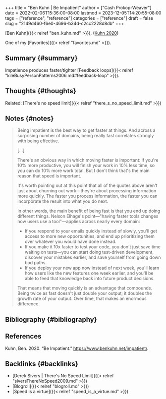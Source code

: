 +++
title = "Ben Kuhn | Be Impatient"
author = ["Cash Prokop-Weaver"]
date = 2022-02-06T15:36:00-08:00
lastmod = 2023-12-05T14:20:55-08:00
tags = ["reference", "reference"]
categories = ["reference"]
draft = false
slug = "2149d460-f6e0-4696-b34d-c2cc2228d8db"
+++

[Ben Kuhn]({{< relref "ben_kuhn.md" >}}), (<a href="#citeproc_bib_item_1">Kuhn 2020</a>)

One of my [Favorites]({{< relref "favorites.md" >}}).


## Summary {#summary}

Impatience produces faster/tighter [Feedback loops]({{< relref "kileBusyPersonPatterns2006.md#feedback-loop" >}}).


## Thoughts {#thoughts}

Related: [There's no speed limit]({{< relref "there_s_no_speed_limit.md" >}})


## Notes {#notes}

> Being impatient is the best way to get faster at things. And across a surprising number of domains, being really fast correlates strongly with being effective.
>
> [...]
>
> There's an obvious way in which moving faster is important: if you're 10% more productive, you will finish your work in 10% less time, so you can do 10% more work total. But I don't think that's the main reason that speed is important.
>
> It's worth pointing out at this point that all of the quotes above aren't just about churning out work—they're about processing information more quickly. The faster you process information, the faster you can incorporate the result into what you do next.
>
> In other words, the main benefit of being fast is that you end up doing different things. Nelson Elhage's point—"having faster tools changes how users use a tool"—applies across nearly every domain:
>
> -   If you respond to your emails quickly instead of slowly, you'll get access to more new opportunities, and end up prioritizing them over whatever you would have done instead.
> -   If you make it 10x faster to test your code, you don't just save time waiting on tests—you can start doing test-driven development, discover your mistakes earlier, and save yourself from going down bad paths.
> -   If you deploy your new app now instead of next week, you'll learn how users like the new features one week earlier, and you'll be able to feed that knowledge back into future product decisions.
>
> That means that moving quickly is an advantage that compounds. Being twice as fast doesn't just double your output; it doubles the growth rate of your output. Over time, that makes an enormous difference.


## Bibliography {#bibliography}

## References

<style>.csl-entry{text-indent: -1.5em; margin-left: 1.5em;}</style><div class="csl-bib-body">
  <div class="csl-entry"><a id="citeproc_bib_item_1"></a>Kuhn, Ben. 2020. “Be Impatient.” <a href="https://www.benkuhn.net/impatient/">https://www.benkuhn.net/impatient/</a>.</div>
</div>


## Backlinks {#backlinks}

-   [Derek Sivers | There's No Speed Limit]({{< relref "siversThereNoSpeed2009.md" >}})
-   [Blogroll]({{< relref "blogroll.md" >}})
-   [Speed is a virtue]({{< relref "speed_is_a_virtue.md" >}})
